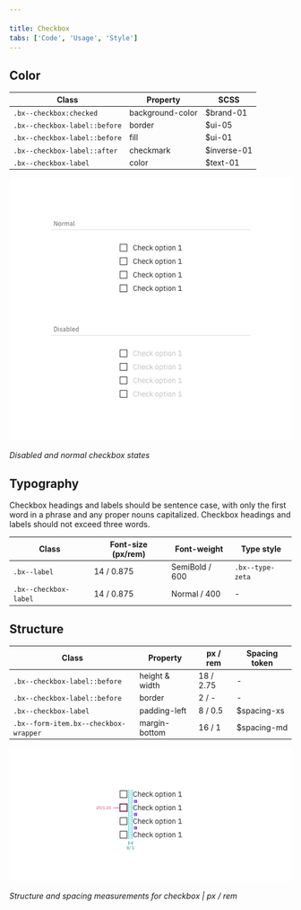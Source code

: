 ```yaml
---

title: Checkbox
tabs: ['Code', 'Usage', 'Style']
---
```


## Color

| Class                         | Property         | SCSS        |
| ----------------------------- | ---------------- | ----------- |
| `.bx--checkbox:checked`       | background-color | $brand-01   |
| `.bx--checkbox-label::before` | border           | $ui-05      |
| `.bx--checkbox-label::before` | fill             | $ui-01      |
| `.bx--checkbox-label::after`  | checkmark        | $inverse-01 |
| `.bx--checkbox-label`         | color            | $text-01    |

<div class="image-grid">
  <div>
    <img src="images/checkbox-style-1.png" alt="Normal checkbox example"/>
  </div>
</div>

_Disabled and normal checkbox states_

## Typography

Checkbox headings and labels should be sentence case, with only the first word in a phrase and any proper nouns capitalized. Checkbox headings and labels should not exceed three words.

| Class                 | Font-size (px/rem) | Font-weight    | Type style       |
| --------------------- | ------------------ | -------------- | ---------------- |
| `.bx--label`          | 14 / 0.875         | SemiBold / 600 | `.bx--type-zeta` |
| `.bx--checkbox-label` | 14 / 0.875         | Normal / 400   | -                |

## Structure

| Class                                 | Property       | px / rem  | Spacing token |
| ------------------------------------- | -------------- | --------- | ------------- |
| `.bx--checkbox-label::before`         | height & width | 18 / 2.75 | -             |
| `.bx--checkbox-label::before`         | border         | 2 / -     | -             |
| `.bx--checkbox-label`                 | padding-left   | 8 / 0.5   | $spacing-xs   |
| `.bx--form-item.bx--checkbox-wrapper` | margin-bottom  | 16 / 1    | $spacing-md   |

<div class="image-component">
    <img src="images/checkbox-style-3.png" alt="Checkbox structure and spacing measurements" />
</div>

_Structure and spacing measurements for checkbox | px / rem_

